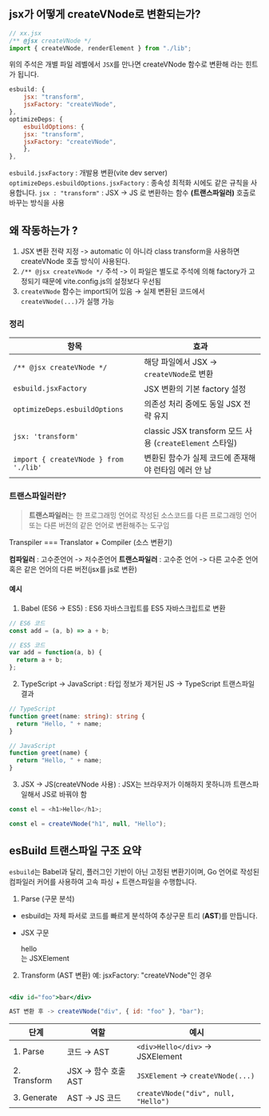 ## jsx가 어떻게 createVNode로 변환되는가?

```jsx
// xx.jsx
/** @jsx createVNode */
import { createVNode, renderElement } from "./lib";

```

위의 주석은 개별 파일 레벨에서 `JSX`를 만나면 createVNode 함수로 변환해 라는 힌트가 됩니다.

```js
esbuild: {
    jsx: "transform",
    jsxFactory: "createVNode",
},
optimizeDeps: {
    esbuildOptions: {
    jsx: "transform",
    jsxFactory: "createVNode",
    },
},
```

`esbuild.jsxFactory` : 개발용 변환(vite dev server)
`optimizeDeps.esbuildOptions.jsxFactory` : 종속성 최적화 시에도 같은 규칙을 사용합니다.
`jsx : "transform"` : JSX -> JS 로 변환하는 함수 **(트랜스파일러)** 호출로 바꾸는 방식을 사용

## 왜 작동하는가 ? 

1. JSX 변환 전략 지정
-> automatic 이 아니라 class transform을 사용하면 createVNode 호출 방식이 사용된다.
2. `/** @jsx createVNode */` 주석
-> 이 파일은 별도로 주석에 의해 factory가 고정되기 때문에 vite.config.js의 설정보다 우선됨
3. `createVNode` 함수는 import되어 있음
→ 실제 변환된 코드에서 `createVNode(...)`가 실행 가능


### 정리
| 항목                                    | 효과                                                |
| ------------------------------------- | ------------------------------------------------- |
| `/** @jsx createVNode */`             | 해당 파일에서 JSX → `createVNode`로 변환                   |
| `esbuild.jsxFactory`                  | JSX 변환의 기본 factory 설정                             |
| `optimizeDeps.esbuildOptions`         | 의존성 처리 중에도 동일 JSX 전략 유지                           |
| `jsx: 'transform'`                    | classic JSX transform 모드 사용 (`createElement` 스타일) |
| `import { createVNode } from './lib'` | 변환된 함수가 실제 코드에 존재해야 런타임 에러 안 남                    |


### 트랜스파일러란?

> **트랜스파일러**는 한 프로그래밍 언어로 작성된 소스코드를 다른 프로그래밍 언어 또는 다른 버전의 같은 언어로 변환해주는 도구임

Transpiler === Translator + Compiler (소스 변환기)

**컴파일러** : 고수준언어 -> 저수준언어
**트랜스파일러** : 고수준 언어 -> 다른 고수준 언어 혹은 같은 언어의 다른 버전(jsx를 js로 변환)

#### 예시

1. Babel (ES6 -> ES5) : ES6 자바스크립트를 ES5 자바스크립트로 변환

```ts
// ES6 코드
const add = (a, b) => a + b;

// ES5 코드
var add = function(a, b) {
  return a + b;
};
```

2. TypeScript → JavaScript : 타입 정보가 제거된 JS → TypeScript 트랜스파일 결과

```ts
// TypeScript
function greet(name: string): string {
  return "Hello, " + name;
}

// JavaScript
function greet(name) {
  return "Hello, " + name;
}
````

3. JSX -> JS(createVNode 사용) : JSX는 브라우저가 이해하지 못하니까 트랜스파일해서 JS로 바꿔야 함

```js
const el = <h1>Hello</h1>;

const el = createVNode("h1", null, "Hello");
```

## esBuild 트랜스파일 구조 요약

`esbuild`는 Babel과 달리, 플러그인 기반이 아닌 고정된 변환기이며,
Go 언어로 작성된 컴파일러 커어를 사용하여 고속 파싱 + 트랜스파일을 수행합니다.

1. Parse (구문 분석)

- esbuild는 자체 파서로 코드를 빠르게 분석하여 추상구문 트리 (**AST**)를 만듭니다.

- JSX 구문 <div>hello</div>는 JSXElement

2. Transform (AST 변환)
예: jsxFactory: "createVNode"인 경우

```jsx

<div id="foo">bar</div>

AST 변환 후 -> createVNode("div", { id: "foo" }, "bar");
```

| 단계           | 역할              | 예시                                  |
| ------------ | --------------- | ----------------------------------- |
| 1. Parse     | 코드 → AST        | `<div>Hello</div>` → JSXElement     |
| 2. Transform | JSX → 함수 호출 AST | `JSXElement` → `createVNode(...)`   |
| 3. Generate  | AST → JS 코드     | `createVNode("div", null, "Hello")` |
